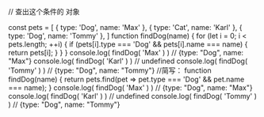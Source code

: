 //  查出这个条件的 对象

const pets = [
  { type: 'Dog', name: 'Max' },
  { type: 'Cat', name: 'Karl' },
  { type: 'Dog', name: 'Tommy' },
]
function findDog(name) {
  for (let i = 0; i < pets.length; ++i) {
    if (pets[i].type === 'Dog' && pets[i].name === name) {
      return pets[i];
    }
  }
}
console.log( findDog( 'Max' ) ) // {type: "Dog", name: "Max"}
console.log( findDog( 'Karl' ) ) // undefined
console.log( findDog( 'Tommy' ) ) // {type: "Dog", name: "Tommy"}
//简写：
function findDog(name) {
  return pets.find(pet => pet.type === 'Dog' && pet.name === name);
}
console.log( findDog( 'Max' ) ) // {type: "Dog", name: "Max"}
console.log( findDog( 'Karl' ) ) // undefined
console.log( findDog( 'Tommy' ) ) // {type: "Dog", name: "Tommy"}
